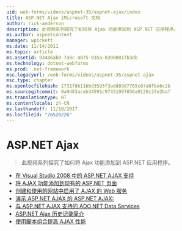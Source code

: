 ```yaml
---
uid: web-forms/videos/aspnet-35/aspnet-ajax/index
title: ASP.NET Ajax |Microsoft 文档
author: rick-anderson
description: 此视频系列探究了如何将 Ajax 功能添加到 ASP.NET 应用程序。
ms.author: aspnetcontent
manager: wpickett
ms.date: 11/14/2011
ms.topic: article
ms.assetid: 93486ab8-7a8c-4075-935a-83900817b3db
ms.technology: dotnet-webforms
ms.prod: .net-framework
msc.legacyurl: /web-forms/videos/aspnet-35/aspnet-ajax
msc.type: chapter
ms.openlocfilehash: 1731f8611bbd3593f3add89d7765c07a0fbe6c2b
ms.sourcegitcommit: 9a9483aceb34591c97451997036a9120c3fe2baf
ms.translationtype: HT
ms.contentlocale: zh-CN
ms.lasthandoff: 11/10/2017
ms.locfileid: "26520226"
---
```

<a name="aspnet-ajax"></a>ASP.NET Ajax
====================
> 此视频系列探究了如何将 Ajax 功能添加到 ASP.NET 应用程序。


- [在 Visual Studio 2008 中的 ASP.NET AJAX 支持](aspnet-ajax-support-in-visual-studio-2008.md)
- [将 AJAX 功能添加到现有的 ASP.NET 页面](adding-ajax-functionality-to-an-existing-aspnet-page.md)
- [创建和使用的网站中启用了 AJAX 的 Web 服务](creating-and-using-an-ajax-enabled-web-service-in-a-web-site.md)
- [演示 ASP.NET AJAX 的 ASP.NET AJAX:](aspnet-ajax-a-demonstration-of-aspnet-ajax.md)
- [与 ASP.NET AJAX 支持的 ADO.NET Data Services](adonet-data-services-with-aspnet-ajax-support.md)
- [ASP.NET Ajax 历史记录简介](introduction-to-aspnet-ajax-history.md)
- [使用脚本组合提高 AJAX 性能](using-script-combining-to-improve-ajax-performance.md)
